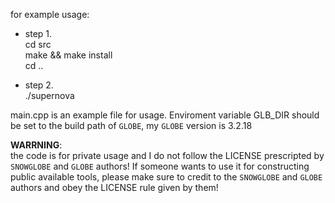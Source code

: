 for example usage:

* step 1.  
    cd src  
    make && make install  
    cd ..  

* step 2.  
    ./supernova


main.cpp is an example file for usage.
Enviroment variable GLB_DIR should be set to the build path of ``GLOBE``, my ``GLOBE`` 
version is 3.2.18

**WARRNING**:  
the code is for private usage and I do not follow the LICENSE prescripted by ``SNOWGLOBE`` and
``GLOBE`` authors! If someone wants to use it for constructing public available tools, please make
sure to credit to the ``SNOWGLOBE`` and ``GLOBE`` authors and obey the LICENSE rule given by them!
